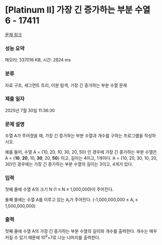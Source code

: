 # [Platinum II] 가장 긴 증가하는 부분 수열 6 - 17411 

[문제 링크](https://www.acmicpc.net/problem/17411) 

### 성능 요약

메모리: 337016 KB, 시간: 2824 ms

### 분류

자료 구조, 세그먼트 트리, 이분 탐색, 가장 긴 증가하는 부분 수열 문제

### 제출 일자

2025년 7월 30일 11:36:30

### 문제 설명

<p>수열 A가 주어졌을 때, 가장 긴 증가하는 부분 수열과 개수를 구하는 프로그램을 작성하시오.</p>

<p>예를 들어, 수열 A = {10, 20, 10, 30, 20, 50} 인 경우에 가장 긴 증가하는 부분 수열은 A = {<strong>10</strong>, <strong>20</strong>, 10, <strong>30</strong>, 20, <strong>50</strong>} 이고, 길이는 4이고, 1개이다. A = {10, 20, 30, 10, 20, 30}인 경우에는 가장 긴 증가하는 부분 수열의 길이는 3이고, 4개가 있다.</p>

### 입력 

 <p>첫째 줄에 수열 A의 크기 N (1 ≤ N ≤ 1,000,000)이 주어진다.</p>

<p>둘째 줄에는 수열 A를 이루고 있는 A<sub>i</sub>가 주어진다. (-1,000,000,000 ≤ A<sub>i</sub> ≤ 1,000,000,000)</p>

### 출력 

 <p>첫째 줄에 수열 A의 가장 긴 증가하는 부분 수열의 길이와 개수를 출력한다. 개수는 매우 커질 수 있기 때문에 10<sup>9</sup>+7로 나눈 나머지를 출력한다.</p>

